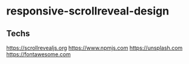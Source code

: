 # responsive-scrollreveal-design

## Techs 

https://scrollrevealjs.org 
https://www.npmjs.com 
https://unsplash.com 
https://fontawesome.com
